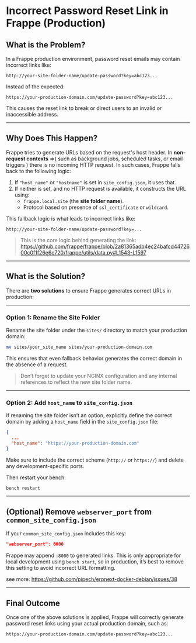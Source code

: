 # Incorrect Password Reset Link in Frappe (Production)

## What is the Problem?

In a Frappe production environment, password reset emails may contain incorrect links like:

```
http://your-site-folder-name/update-password?key=abc123...
```

Instead of the expected:

```
https://your-production-domain.com/update-password?key=abc123...
```

This causes the reset link to break or direct users to an invalid or inaccessible address.

---

## Why Does This Happen?

Frappe tries to generate URLs based on the request's host header. 
In **non-request contexts** =>( such as background jobs, scheduled tasks, or email triggers ) there is no incoming HTTP request. In such cases, Frappe falls back to the following logic:

1. If `"host_name"` or `"hostname"` is set in `site_config.json`, it uses that.
2. If neither is set, and no HTTP request is available, it constructs the URL using:
   - `frappe.local.site` (the **site folder name**).
   - Protocol based on presence of `ssl_certificate` or `wildcard`.

This fallback logic is what leads to incorrect links like:
```
http://your-site-folder-name/update-password?key=...
```
> This is the core logic behind generating the link:
https://github.com/frappe/frappe/blob/2a81365adb4ec24bafcd4472600c0f1f26e6c720/frappe/utils/data.py#L1543-L1597

---

## What is the Solution?

There are **two solutions** to ensure Frappe generates correct URLs in production:

---

### Option 1: Rename the Site Folder

Rename the site folder under the `sites/` directory to match your production domain:

```bash
mv sites/your_site_name sites/your-production-domain.com
```

This ensures that even fallback behavior generates the correct domain in the absence of a request.

> Don’t forget to update your NGINX configuration and any internal references to reflect the new site folder name.

---

### Option 2: Add `host_name` to `site_config.json`

If renaming the site folder isn’t an option, explicitly define the correct domain by adding a `host_name` field in the `site_config.json` file:

```json
{
  ...
  "host_name": "https://your-production-domain.com"
}
```

Make sure to include the correct scheme (`http://` or `https://`) and delete any development-specific ports.

Then restart your bench:

```bash
bench restart
```

---

## (Optional) Remove `webserver_port` from `common_site_config.json`

If your `common_site_config.json` includes this key:

```json
"webserver_port": 8000
```

Frappe may append `:8000` to generated links. This is only appropriate for local development using `bench start`, so in production, it’s best to remove this setting to avoid incorrect URL formatting.

see more: https://github.com/pipech/erpnext-docker-debian/issues/38

---

## Final Outcome

Once one of the above solutions is applied, Frappe will correctly generate password reset links using your actual production domain, such as:

```
https://your-production-domain.com/update-password?key=abc123...
```
